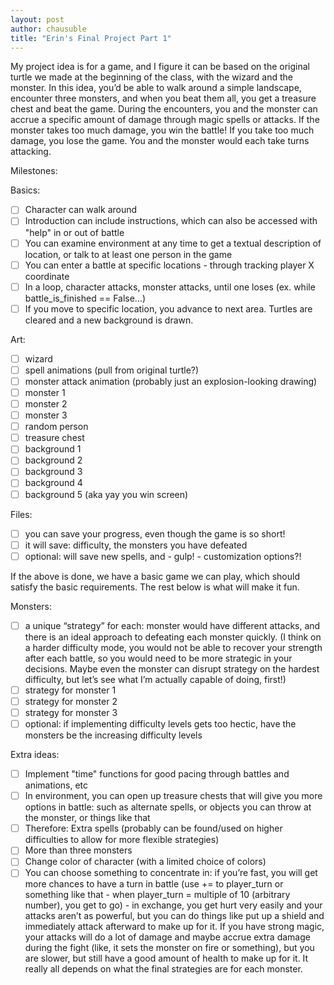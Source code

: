 ```yaml
--- 
layout: post
author: chausuble
title: "Erin's Final Project Part 1"
---
```


My project idea is for a game, and I figure it can be based on the original turtle we made at the beginning of the class, with the wizard and the monster. In this idea, you’d be able to walk around a simple landscape, encounter three monsters, and when you beat them all, you get a treasure chest and beat the game. During the encounters, you and the monster can accrue a specific amount of damage through magic spells or attacks. If the monster takes too much damage, you win the battle! If you take too much damage, you lose the game. You and the monster would each take turns attacking.

Milestones:

Basics:
- [ ] Character can walk around
- [ ] Introduction can include instructions, which can also be accessed with "help" in or out of battle
- [ ] You can examine environment at any time to get a textual description of location, or talk to at least one person in the game
- [ ] You can enter a battle at specific locations - through tracking player X coordinate
- [ ] In a loop, character attacks, monster attacks, until one loses (ex. while battle_is_finished == False…)
- [ ] If you move to specific location, you advance to next area. Turtles are cleared and a new background is drawn.

Art:
- [ ] wizard
- [ ] spell animations (pull from original turtle?)
- [ ] monster attack animation (probably just an explosion-looking drawing)
- [ ] monster 1
- [ ] monster 2
- [ ] monster 3
- [ ] random person
- [ ] treasure chest
- [ ] background 1
- [ ] background 2
- [ ] background 3
- [ ] background 4
- [ ] background 5 (aka yay you win screen)

Files:
- [ ] you can save your progress, even though the game is so short!
- [ ] it will save: difficulty, the monsters you have defeated
- [ ] optional: will save new spells, and - gulp! - customization options?!

If the above is done, we have a basic game we can play, which should satisfy the basic requirements. The rest below is what will make it fun.

Monsters:
- [ ] a unique “strategy” for each: monster would have different attacks, and there is an ideal approach to defeating each monster quickly. (I think on a harder difficulty mode, you would not be able to recover your strength after each battle, so you would need to be more strategic in your decisions. Maybe even the monster can disrupt strategy on the hardest difficulty, but let’s see what I’m actually capable of doing, first!)
- [ ] strategy for monster 1
- [ ] strategy for monster 2
- [ ] strategy for monster 3
- [ ] optional: if implementing difficulty levels gets too hectic, have the monsters be the increasing difficulty levels

Extra ideas:
- [ ] Implement "time" functions for good pacing through battles and animations, etc
- [ ] In environment, you can open up treasure chests that will give you more options in battle: such as alternate spells, or objects you can throw at the monster, or things like that
- [ ] Therefore: Extra spells (probably can be found/used on higher difficulties to allow for more flexible strategies)
- [ ] More than three monsters
- [ ] Change color of character (with a limited choice of colors)
- [ ] You can choose something to concentrate in: if you’re fast, you will get more chances to have a turn in battle (use += to player_turn or something like that - when player_turn =  multiple of 10 (arbitrary number), you get to go) - in exchange, you get hurt very easily and your attacks aren’t as powerful, but you can do things like put up a shield and immediately attack afterward to make up for it. If you have strong magic, your attacks will do a lot of damage and maybe accrue extra damage during the fight (like, it sets the monster on fire or something), but you are slower, but still have a good amount of health to make up for it. It really all depends on what the final strategies are for each monster.
